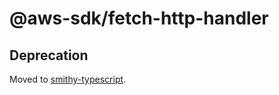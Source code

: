# @aws-sdk/fetch-http-handler

## Deprecation

Moved to [smithy-typescript](https://github.com/awslabs/smithy-typescript/tree/main/packages).
